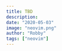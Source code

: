 ```yaml
---
title: TBD
description:
date: "2020-05-03"
image: "neovim.png"
author: "Robby"
tags: ["neovim"]
---
```

<!---->
<!-- ## Install -->
<!---->
<!-- ``` -->
<!-- Plug 'unblevable/quick-scope' -->
<!-- ``` -->
<!---->
<!-- ## Create config file -->
<!---->
<!-- ``` -->
<!-- touch ~/.config/nvim/plug-config/quickscope.vim -->
<!-- ``` -->
<!---->
<!-- Make sure to source this file in `init.vim` -->
<!---->
<!-- ``` -->
<!-- source $HOME/.config/nvim/plug-config/quickscope.vim -->
<!-- ``` -->
<!---->
<!-- ## Quickscope -->
<!---->
<!-- Form the github repo: -->
<!---->
<!-- "An always-on highlight for a unique character in every word on a line to help you use f, F and family." -->
<!---->
<!-- ### Configure Quickscope -->
<!---->
<!-- ``` -->
<!-- " Trigger a highlight in the appropriate direction when pressing these keys: -->
<!-- let g:qs_highlight_on_keys = ['f', 'F', 't', 'T'] -->
<!---->
<!-- highlight QuickScopePrimary guifg='#00C7DF' gui=underline ctermfg=155 cterm=underline -->
<!-- highlight QuickScopeSecondary guifg='#afff5f' gui=underline ctermfg=81 cterm=underline -->
<!---->
<!-- let g:qs_max_chars=150 -->
<!-- ``` -->
<!---->
<!-- ### Quickscope Commands -->
<!---->
<!-- ``` -->
<!-- f{char} -->
<!-- F{char} -->
<!---->
<!---->
<!-- t{char} -->
<!-- T{char} -->
<!-- ``` -->
<!---->
<!-- ## Link to Quickscope repo -->
<!---->
<!-- [Quickscope](https://github.com/unblevable/quick-scope) -->
